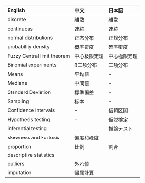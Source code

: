 | English | 中文 | 日本語 |
| :--- | :--- | :--- |
| discrete | 離散 | 離散 |
| continuous | 連続 | 連続 |
| normal distributions | 正态分布 | 正規分布 |
| probability density |概率密度 |確率密度
| Fuzzy Central limit theorem | 中心极限定理| 中心極限定理
| Binomial experiments | ß二项分布|二項分布
| Means | 平均値| -
| Medians | 中間値| -
| Standard Deviation | 標準偏差| -
| Sampling | 标本| -
| Confidence intervals | -| 信頼区間
| Hypothesis testing | - |仮説検定|
| inferential testing | | 推論テスト
| skewness and kurtosis| 偏度和峰度 | 
| proportion | 比例 | 割合
| descriptive statistics|
| outliers | 外れ値
| imputation | 帰属計算




